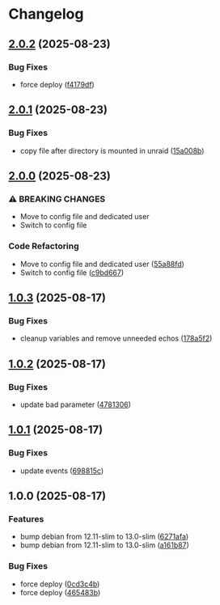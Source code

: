 # Changelog

## [2.0.2](https://github.com/tkhom3/docker-rtl/compare/v2.0.1...v2.0.2) (2025-08-23)


### Bug Fixes

* force deploy ([f4179df](https://github.com/tkhom3/docker-rtl/commit/f4179dfe1704811c37bce1733be4ca18215d1149))

## [2.0.1](https://github.com/tkhom3/docker-rtl/compare/v2.0.0...v2.0.1) (2025-08-23)


### Bug Fixes

* copy file after directory is mounted in unraid ([15a008b](https://github.com/tkhom3/docker-rtl/commit/15a008bb8010d434b984002010e45f91ebe3d768))

## [2.0.0](https://github.com/tkhom3/docker-rtl/compare/v1.0.3...v2.0.0) (2025-08-23)


### ⚠ BREAKING CHANGES

* Move to config file and dedicated user
* Switch to config file

### Code Refactoring

* Move to config file and dedicated user ([55a88fd](https://github.com/tkhom3/docker-rtl/commit/55a88fd6032f6c3a4d8b742100a1da6f7833fe9a))
* Switch to config file ([c9bd667](https://github.com/tkhom3/docker-rtl/commit/c9bd667b92a2f12a1322a8266c1eb36c2800d91e))

## [1.0.3](https://github.com/tkhom3/docker-rtl/compare/v1.0.2...v1.0.3) (2025-08-17)


### Bug Fixes

* cleanup variables and remove unneeded echos ([178a5f2](https://github.com/tkhom3/docker-rtl/commit/178a5f27b908ae3c7410b9bd9b4e2ae3e838dea2))

## [1.0.2](https://github.com/tkhom3/docker-rtl/compare/v1.0.1...v1.0.2) (2025-08-17)


### Bug Fixes

* update bad parameter ([4781306](https://github.com/tkhom3/docker-rtl/commit/4781306b7f4c39e44082f503fec6133d12f87958))

## [1.0.1](https://github.com/tkhom3/docker-rtl/compare/v1.0.0...v1.0.1) (2025-08-17)


### Bug Fixes

* update events ([698815c](https://github.com/tkhom3/docker-rtl/commit/698815c1e69e16a485c8f7d99bae839de331334e))

## 1.0.0 (2025-08-17)


### Features

* bump debian from 12.11-slim to 13.0-slim ([6271afa](https://github.com/tkhom3/docker-rtl/commit/6271afa3bc82528aed3b72c49a400205d3bacc96))
* bump debian from 12.11-slim to 13.0-slim ([a161b87](https://github.com/tkhom3/docker-rtl/commit/a161b87d3a379c4946f88bea703b106cfd89f1d0))


### Bug Fixes

* force deploy ([0cd3c4b](https://github.com/tkhom3/docker-rtl/commit/0cd3c4b0d1f68b481bc21ff90b4dd2a82a7b3ea4))
* force deploy ([465483b](https://github.com/tkhom3/docker-rtl/commit/465483b0243bbbf887dd34b3ce5a387fcb5e0368))
